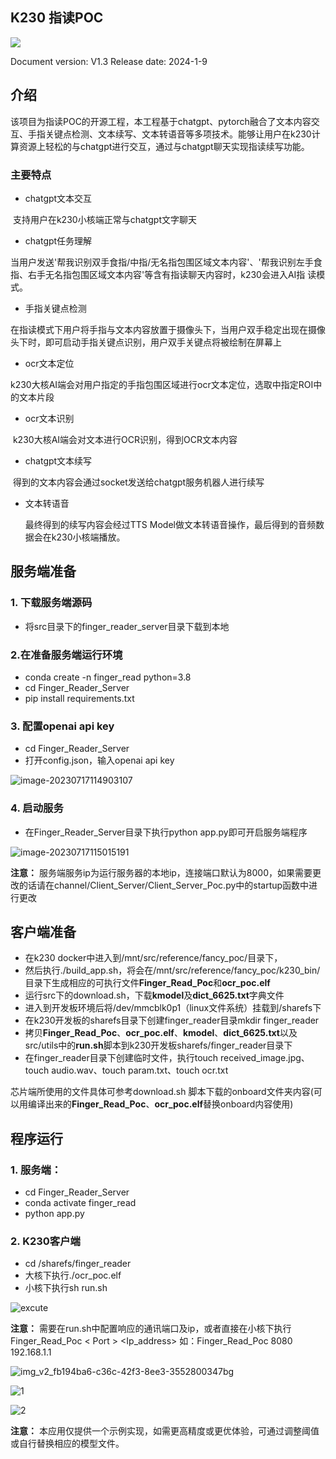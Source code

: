 ## K230 指读POC

![](./resource/example_images/canaan-cover.png)

Document version: V1.3 Release date: 2024-1-9

## 介绍

该项目为指读POC的开源工程，本工程基于chatgpt、pytorch融合了文本内容交互、手指关键点检测、文本续写、文本转语音等多项技术。能够让用户在k230计算资源上轻松的与chatgpt进行交互，通过与chatgpt聊天实现指读续写功能。

### 主要特点

* chatgpt文本交互

​		支持用户在k230小核端正常与chatgpt文字聊天

* chatgpt任务理解

​		当用户发送'帮我识别双手食指/中指/无名指包围区域文本内容'、'帮我识别左手食指、右手无名指包围区域文本内容'等含有指读聊天内容时，k230会进入AI指		读模式。

* 手指关键点检测

​		在指读模式下用户将手指与文本内容放置于摄像头下，当用户双手稳定出现在摄像头下时，即可启动手指关键点识别，用户双手关键点将被绘制在屏幕上

* ocr文本定位

​		k230大核AI端会对用户指定的手指包围区域进行ocr文本定位，选取中指定ROI中的文本片段

* ocr文本识别

​		k230大核AI端会对文本进行OCR识别，得到OCR文本内容

* chatgpt文本续写

​		得到的文本内容会通过socket发送给chatgpt服务机器人进行续写

* 文本转语音

  最终得到的续写内容会经过TTS Model做文本转语音操作，最后得到的音频数据会在k230小核端播放。
  
  

## 服务端准备

### 1. 下载服务端源码

- 将src目录下的finger_reader_server目录下载到本地

### 2.在准备服务端运行环境

* conda create -n finger_read python=3.8
* cd Finger_Reader_Server
* pip install requirements.txt

### 3. 配置openai api key

* cd Finger_Reader_Server
* 打开config.json，输入openai api key

![image-20230717114903107](./resource/example_images/3.png)

### 4. 启动服务

* 在Finger_Reader_Server目录下执行python app.py即可开启服务端程序

![image-20230717115015191](./resource/example_images/4.png)

**注意：** 服务端服务ip为运行服务器的本地ip，连接端口默认为8000，如果需要更改的话请在channel/Client_Server/Client_Server_Poc.py中的startup函数中进行更改

## 客户端准备

* 在k230 docker中进入到/mnt/src/reference/fancy_poc/目录下，
* 然后执行./build_app.sh，将会在/mnt/src/reference/fancy_poc/k230_bin/目录下生成相应的可执行文件**Finger_Read_Poc**和**ocr_poc.elf**
* 运行src下的download.sh，下载**kmodel**及**dict_6625.txt**字典文件
* 进入到开发板环境后将/dev/mmcblk0p1（linux文件系统）挂载到/sharefs下
* 在k230开发板的sharefs目录下创建finger_reader目录mkdir finger_reader
* 拷贝**Finger_Read_Poc**、**ocr_poc.elf**、**kmodel**、**dict_6625.txt**以及src/utils中的**run.sh**脚本到k230开发板sharefs/finger_reader目录下
* 在finger_reader目录下创建临时文件，执行touch received_image.jpg、touch audio.wav、touch param.txt、touch ocr.txt

芯片端所使用的文件具体可参考download.sh 脚本下载的onboard文件夹内容(可以用编译出来的**Finger_Read_Poc**、**ocr_poc.elf**替换onboard内容使用)

## 程序运行

### 1. 服务端：

* cd Finger_Reader_Server
* conda activate finger_read
* python app.py

### 2. K230客户端

* cd /sharefs/finger_reader
* 大核下执行./ocr_poc.elf
* 小核下执行sh run.sh

![excute](./resource/example_images/excute.gif)

**注意：** 需要在run.sh中配置响应的通讯端口及ip，或者直接在小核下执行Finger_Read_Poc < Port > <Ip_address> 如：Finger_Read_Poc 8080 192.168.1.1

![img_v2_fb194ba6-c36c-42f3-8ee3-3552800347bg](./resource/example_images/excute_demo.gif)

![1](./resource/example_images/1.jpg)

![2](./resource/example_images/2.jpg)

**注意：** 本应用仅提供一个示例实现，如需更高精度或更优体验，可通过调整阈值或自行替换相应的模型文件。